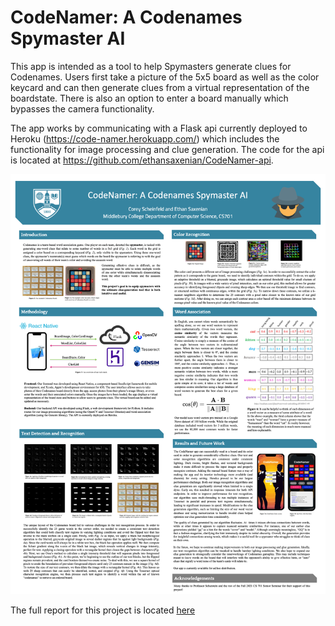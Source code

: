 # CodeNamer: A Codenames Spymaster AI
This app is intended as a tool to help Spymasters generate clues for Codenames. Users first take a picture of the 5x5 board as well as the color keycard and can then generate clues from a virtual representation of the boardstate. There is also an option to enter a board manually which bypasses the camera functionality.

The app works by communicating with a Flask api currently deployed to Heroku (https://code-namer.herokuapp.com/) which includes the functionality for image processing and clue generation. The code for the api is located at https://github.com/ethansaxenian/CodeNamer-api.

![Project poster](docs/poster.png)

The full report for this project is located [here](docs/final_report.pdf)
